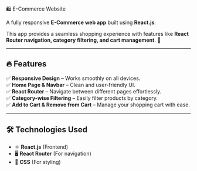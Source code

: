 🛍️ E-Commerce Website  

A fully responsive **E-Commerce web app** built using **React.js**. 

This app provides a seamless shopping experience with features like **React Router navigation, category filtering, and cart management**. 🚀  

---

## 🔥 Features  

✅ **Responsive Design** – Works smoothly on all devices.  
✅ **Home Page & Navbar** – Clean and user-friendly UI.  
✅ **React Router** – Navigate between different pages effortlessly.  
✅ **Category-wise Filtering** – Easily filter products by category.  
✅ **Add to Cart & Remove from Cart** – Manage your shopping cart with ease.   

---

## 🛠️ Technologies Used  

- ⚛️ **React.js** (Frontend)  
- 🖥️ **React Router** (For navigation)  
- 🎨 **CSS** (For styling) 
